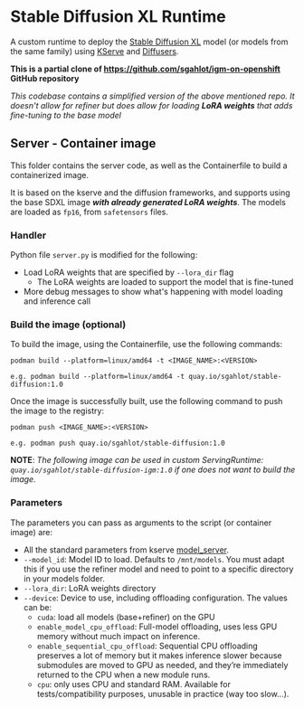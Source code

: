 # Stable Diffusion XL Runtime

A custom runtime to deploy the [Stable Diffusion XL](https://huggingface.co/stabilityai/stable-diffusion-xl-base-1.0) model (or models from the same family) using [KServe](https://kserve.github.io/website/latest/) and [Diffusers](https://huggingface.co/docs/diffusers/index).

**This is a partial clone of https://github.com/sgahlot/igm-on-openshift GitHub repository**

_This codebase contains a simplified version of the above mentioned repo. It doesn't allow for refiner but does allow for loading **LoRA weights** that adds fine-tuning to the base model_

## Server - Container image

This folder contains the server code, as well as the Containerfile to build a containerized image.

It is based on the kserve and the diffusion frameworks, and supports using the base SDXL image **_with already generated LoRA weights_**. The models are loaded as `fp16`, from `safetensors` files.

### Handler

Python file `server.py` is modified for the following:
* Load LoRA weights that are specified by `--lora_dir` flag
  * The LoRA weights are loaded to support the model that is fine-tuned
* More debug messages to show what's happening with model loading and inference call


### Build the image (optional)

To build the image, using the Containerfile, use the following commands:
```
podman build --platform=linux/amd64 -t <IMAGE_NAME>:<VERSION>

e.g. podman build --platform=linux/amd64 -t quay.io/sgahlot/stable-diffusion:1.0
```

Once the image is successfully built, use the following command to push the image to the registry:
```
podman push <IMAGE_NAME>:<VERSION>

e.g. podman push quay.io/sgahlot/stable-diffusion:1.0
```


**NOTE**: _The following image can be used in custom ServingRuntime: `quay.io/sgahlot/stable-diffusion-igm:1.0` if one does not want to build the image._


### Parameters

The parameters you can pass as arguments to the script (or container image) are:

- All the standard parameters from kserve [model_server](https://github.com/kserve/kserve/blob/master/python/kserve/kserve/model_server.py).
- `--model_id`: Model ID to load. Defaults to `/mnt/models`. You must adapt this if you use the refiner model and need to point to a specific directory in your models folder.
- `--lora_dir`: LoRA weights directory
- `--device`: Device to use, including offloading configuration. The values can be:
  - `cuda`: load all models (base+refiner) on the GPU
  - `enable_model_cpu_offload`: Full-model offloading, uses less GPU memory without much impact on inference.
  - `enable_sequential_cpu_offload`: Sequential CPU offloading preserves a lot of memory but it makes inference slower because submodules are moved to GPU as needed, and they’re immediately returned to the CPU when a new module runs.
  - `cpu`: only uses CPU and standard RAM. Available for tests/compatibility purposes, unusable in practice (way too slow...).
